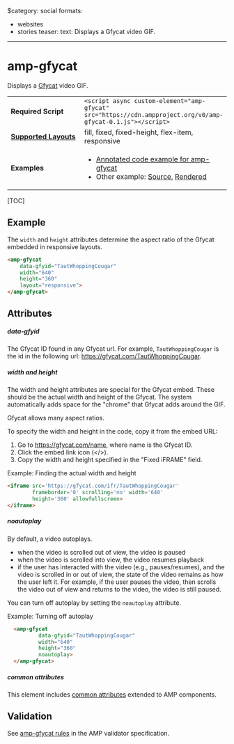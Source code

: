 $category: social
formats:
  - websites
  - stories
teaser:
  text: Displays a Gfycat video GIF.
---
<!---
Copyright 2016 The AMP HTML Authors. All Rights Reserved.

Licensed under the Apache License, Version 2.0 (the "License");
you may not use this file except in compliance with the License.
You may obtain a copy of the License at

      http://www.apache.org/licenses/LICENSE-2.0

Unless required by applicable law or agreed to in writing, software
distributed under the License is distributed on an "AS-IS" BASIS,
WITHOUT WARRANTIES OR CONDITIONS OF ANY KIND, either express or implied.
See the License for the specific language governing permissions and
limitations under the License.
-->

# amp-gfycat

Displays a <a href="https://gfycat.com/">Gfycat</a> video GIF.

<table>
  <tr>
    <td width="40%"><strong>Required Script</strong></td>
    <td><code>&lt;script async custom-element="amp-gfycat" src="https://cdn.ampproject.org/v0/amp-gfycat-0.1.js">&lt;/script></code></td>
  </tr>
  <tr>
    <td class="col-fourty"><strong><a href="https://www.ampproject.org/docs/guides/responsive/control_layout.html">Supported Layouts</a></strong></td>
    <td>fill, fixed, fixed-height, flex-item, responsive</td>
  </tr>
  <tr>
    <td class="col-fourty"><strong>Examples</strong></td>
    <td>
      <ul>
      <li><a href="https://ampbyexample.com/components/amp-gfycat/">Annotated code example for amp-gfycat</a></li>
      <li>Other example: <a href="https://github.com/ampproject/amphtml/blob/master/examples/gfycat.amp.html">Source</a>,
      <a href="https://cdn.rawgit.com/ampproject/amphtml/master/examples/gfycat.amp.html">Rendered</a></li>
    </ul>
    </td>
  </tr>
</table>

[TOC]

## Example

The `width` and `height` attributes determine the aspect ratio of the Gfycat embedded in responsive layouts.

```html
<amp-gfycat
    data-gfyid="TautWhoppingCougar"
    width="640"
    height="360"
    layout="responsive">
</amp-gfycat>
```

## Attributes

##### data-gfyid

The Gfycat ID found in any Gfycat url. For example, `TautWhoppingCougar` is the id in the following url: https://gfycat.com/TautWhoppingCougar.

##### width and height

The width and height attributes are special for the Gfycat embed. These should be the actual width and height of the Gfycat. The system automatically adds space for the "chrome" that Gfycat adds around the GIF.

Gfycat allows many aspect ratios.

To specify the width and height in the code, copy it from the embed URL:

1. Go to https://gfycat.com/name, where name is the Gfycat ID.
2. Click the embed link icon (</>).
3. Copy the width and height specified in the "Fixed iFRAME" field.

Example: Finding the actual width and height

```html
<iframe src='https://gfycat.com/ifr/TautWhoppingCougar'
        frameborder='0' scrolling='no' width='640'
        height='360' allowfullscreen>
</iframe>
```

##### noautoplay

By default, a video autoplays.
* when the video is scrolled out of view, the video is paused
* when the video is scrolled into view, the video resumes playback
* if the user has interacted with the video (e.g., pauses/resumes), and the video is scrolled in or out of view, the state of the video remains as how the user left it. For example, if the user pauses the video, then scrolls the video out of view and returns to the video, the video is still paused.

You can turn off autoplay by setting the  `noautoplay` attribute.

Example: Turning off autoplay

```html
  <amp-gfycat
          data-gfyid="TautWhoppingCougar"
          width="640"
          height="360"
          noautoplay>
  </amp-gfycat>
```

##### common attributes

This element includes [common attributes](https://www.ampproject.org/docs/reference/common_attributes) extended to AMP components.

## Validation

See [amp-gfycat rules](https://github.com/ampproject/amphtml/blob/master/extensions/amp-gfycat/validator-amp-gfycat.protoascii) in the AMP validator specification.
